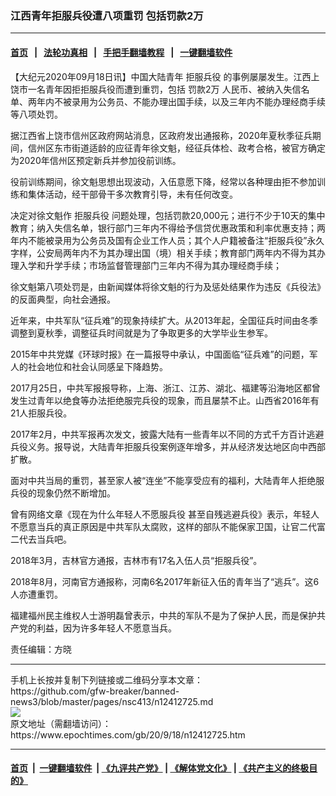 ### 江西青年拒服兵役遭八项重罚 包括罚款2万
------------------------

#### [首页](https://github.com/gfw-breaker/banned-news3/blob/master/README.md) &nbsp;&nbsp;|&nbsp;&nbsp; [法轮功真相](https://github.com/begood0513/basic/blob/master/README.md)  &nbsp;&nbsp;|&nbsp;&nbsp; [手把手翻墙教程](https://github.com/gfw-breaker/guides/wiki)  &nbsp;&nbsp;|&nbsp;&nbsp; [一键翻墙软件](https://github.com/gfw-breaker/nogfw/blob/master/README.md)  



<div><p>
 【大纪元2020年09月18日讯】中国大陆青年
 <ok href="https://www.epochtimes.com/gb/tag/%E6%8B%92%E6%9C%8D%E5%85%B5%E5%BD%B9.html">
  拒服兵役
 </ok>
 的事例屡屡发生。江西上饶市一名青年因拒拒服兵役而遭到重罚，包括
 <ok href="https://www.epochtimes.com/gb/tag/%E7%BD%9A%E6%AC%BE2%E4%B8%87.html">
  罚款2万
 </ok>
 人民币、被纳入失信名单、两年内不被录用为公务员、不能办理出国手续，以及三年内不能办理经商手续等八项处罚。
</p>
<p>
 据江西省上饶市信州区政府网站消息，区政府发出通报称，2020年夏秋季征兵期间，信州区东市街道适龄的应征青年徐文魁，经征兵体检、政考合格，被官方确定为2020年信州区预定新兵并参加役前训练。
</p>
<p>
 役前训练期间，徐文魁思想出现波动，入伍意愿下降，经常以各种理由拒不参加训练和集体活动，经干部骨干多次教育引导，未有任何改变。
</p>
<p>
 决定对徐文魁作
 <ok href="https://www.epochtimes.com/gb/tag/%E6%8B%92%E6%9C%8D%E5%85%B5%E5%BD%B9.html">
  拒服兵役
 </ok>
 问题处理，包括罚款20,000元；进行不少于10天的集中教育；纳入失信名单，银行部门三年内不得给予信贷优惠政策和利率优惠支持；两年内不能被录用为公务员及国有企业工作人员；其个人户籍被备注“拒服兵役”永久字样，公安局两年内不为其办理出国（境）相关手续；教育部门两年内不得为其办理入学和升学手续；市场监督管理部门三年内不得为其办理经商手续；
</p>
<p>
 徐文魁第八项处罚是，由新闻媒体将徐文魁的行为及惩处结果作为违反《兵役法》的反面典型，向社会通报。
</p>
<p>
 近年来，中共军队“征兵难”的现象持续扩大。从2013年起，全国征兵时间由冬季调整到夏秋季，调整征兵时间就是为了争取更多的大学毕业生参军。
</p>
<p>
 2015年中共党媒《环球时报》在一篇报导中承认，中国面临“征兵难”的问题，军人的社会地位和社会认同感呈下降趋势。
</p>
<p>
 2017月25日，中共军报报导称，上海、浙江、江苏、湖北、福建等沿海地区都曾发生过青年以绝食等办法拒绝服完兵役的现象，而且屡禁不止。山西省2016年有21人拒服兵役。
</p>
<p>
 2017年2月，中共军报再次发文，披露大陆有一些青年以不同的方式千方百计逃避兵役义务。报导说，大陆青年拒服兵役案例逐年增多，并从经济发达地区向中西部扩散。
</p>
<p>
 面对中共当局的重罚，甚至家人被“连坐”不能享受应有的福利，大陆青年人拒绝服兵役的现象仍然不断增加。
</p>
<p>
 曾有网络文章《现在为什么年轻人不愿服兵役 甚至自残逃避兵役》表示，年轻人不愿意当兵的真正原因是中共军队太腐败，这样的部队不能保家卫国，让官二代富二代去当兵吧。
</p>
<p>
 2018年3月，吉林官方通报，吉林市有17名入伍人员“拒服兵役”。
</p>
<p>
 2018年8月，河南官方通报称，河南6名2017年新征入伍的青年当了“逃兵”。这6人亦遭重罚。
</p>
<p>
 福建福州民主维权人士游明磊曾表示，中共的军队不是为了保护人民，而是保护共产党的利益，因为许多年轻人不愿意当兵。
</p>
<p>
 责任编辑：方晓
</p>
</div>
<hr/>
手机上长按并复制下列链接或二维码分享本文章：<br/>
https://github.com/gfw-breaker/banned-news3/blob/master/pages/nsc413/n12412725.md <br/>
<a href='https://github.com/gfw-breaker/banned-news3/blob/master/pages/nsc413/n12412725.md'><img src='https://github.com/gfw-breaker/banned-news3/blob/master/pages/nsc413/n12412725.md.png'/></a> <br/>
原文地址（需翻墙访问）：https://www.epochtimes.com/gb/20/9/18/n12412725.htm


------------------------
#### [首页](https://github.com/gfw-breaker/banned-news3/blob/master/README.md) &nbsp;|&nbsp; [一键翻墙软件](https://github.com/gfw-breaker/nogfw/blob/master/README.md) &nbsp;| [《九评共产党》](https://github.com/gfw-breaker/9ping.md/blob/master/README.md#九评之一评共产党是什么) | [《解体党文化》](https://github.com/gfw-breaker/jtdwh.md/blob/master/README.md) | [《共产主义的终极目的》](https://github.com/gfw-breaker/gczydzjmd.md/blob/master/README.md)


<img src='http://gfw-breaker.win/banned-news3/pages/nsc413/n12412725.md' width='0px' height='0px'/>